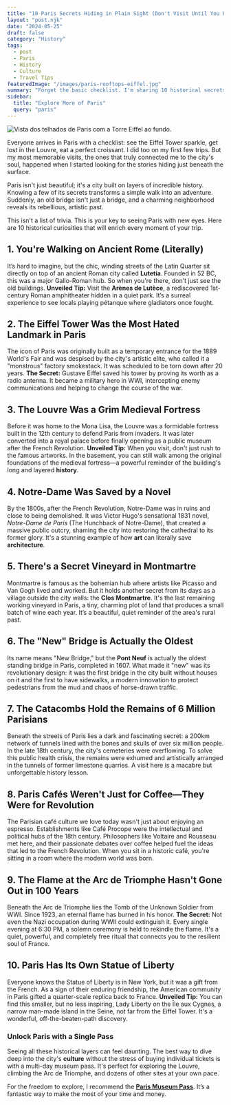 ```yaml
---
title: "10 Paris Secrets Hiding in Plain Sight (Don't Visit Until You Know These)"
layout: "post.njk"
date: "2024-05-25" 
draft: false
category: "History"
tags:
  - post
  - Paris
  - History
  - Culture
  - Travel Tips
featuredImage: "/images/paris-rooftops-eiffel.jpg"
summary: "Forget the basic checklist. I'm sharing 10 historical secrets that will completely change how you see Paris, from its Roman roots to the truth about its most famous landmarks. This is the key to a truly unforgettable trip."
sidebar:
  title: "Explore More of Paris"
  query: "paris"
---
```


![Vista dos telhados de Paris com a Torre Eiffel ao fundo.](/images/paris-rooftops-eiffel.jpg)

Everyone arrives in Paris with a checklist: see the Eiffel Tower sparkle, get lost in the Louvre, eat a perfect croissant. I did too on my first few trips. But my most memorable visits, the ones that truly connected me to the city's soul, happened when I started looking for the stories hiding just beneath the surface.

Paris isn't just beautiful; it's a city built on layers of incredible history. Knowing a few of its secrets transforms a simple walk into an adventure. Suddenly, an old bridge isn't just a bridge, and a charming neighborhood reveals its rebellious, artistic past.

This isn't a list of trivia. This is your key to seeing Paris with new eyes. Here are 10 historical curiosities that will enrich every moment of your trip.

## 1. You're Walking on Ancient Rome (Literally)

It’s hard to imagine, but the chic, winding streets of the Latin Quarter sit directly on top of an ancient Roman city called **Lutetia**. Founded in 52 BC, this was a major Gallo-Roman hub. So when you're there, don't just see the old buildings. **Unveiled Tip:** Visit the **Arènes de Lutèce**, a rediscovered 1st-century Roman amphitheater hidden in a quiet park. It’s a surreal experience to see locals playing pétanque where gladiators once fought.

## 2. The Eiffel Tower Was the Most Hated Landmark in Paris

The icon of Paris was originally built as a temporary entrance for the 1889 World's Fair and was despised by the city's artistic elite, who called it a "monstrous" factory smokestack. It was scheduled to be torn down after 20 years. **The Secret:** Gustave Eiffel saved his tower by proving its worth as a radio antenna. It became a military hero in WWI, intercepting enemy communications and helping to change the course of the war.

## 3. The Louvre Was a Grim Medieval Fortress

Before it was home to the Mona Lisa, the Louvre was a formidable fortress built in the 12th century to defend Paris from invaders. It was later converted into a royal palace before finally opening as a public museum after the French Revolution. **Unveiled Tip:** When you visit, don't just rush to the famous artworks. In the basement, you can still walk among the original foundations of the medieval fortress—a powerful reminder of the building's long and layered **history**.

## 4. Notre-Dame Was Saved by a Novel

By the 1800s, after the French Revolution, Notre-Dame was in ruins and close to being demolished. It was Victor Hugo's sensational 1831 novel, *Notre-Dame de Paris* (The Hunchback of Notre-Dame), that created a massive public outcry, shaming the city into restoring the cathedral to its former glory. It's a stunning example of how **art** can literally save **architecture**.

## 5. There's a Secret Vineyard in Montmartre

Montmartre is famous as the bohemian hub where artists like Picasso and Van Gogh lived and worked. But it holds another secret from its days as a village outside the city walls: the **Clos Montmartre**. It's the last remaining working vineyard in Paris, a tiny, charming plot of land that produces a small batch of wine each year. It’s a beautiful, quiet reminder of the area's rural past.

<div data-gyg-href="https://widget.getyourguide.com/default/availability.frame" data-gyg-tour-id="49746" data-gyg-locale-code="en-US" data-gyg-currency="EUR" data-gyg-widget="availability" data-gyg-variant="horizontal" data-gyg-partner-id="PMW7G72"></div>

## 6. The "New" Bridge is Actually the Oldest

Its name means "New Bridge," but the **Pont Neuf** is actually the oldest standing bridge in Paris, completed in 1607. What made it "new" was its revolutionary design: it was the first bridge in the city built without houses on it and the first to have sidewalks, a modern innovation to protect pedestrians from the mud and chaos of horse-drawn traffic.

## 7. The Catacombs Hold the Remains of 6 Million Parisians

Beneath the streets of Paris lies a dark and fascinating secret: a 200km network of tunnels lined with the bones and skulls of over six million people. In the late 18th century, the city's cemeteries were overflowing. To solve this public health crisis, the remains were exhumed and artistically arranged in the tunnels of former limestone quarries. A visit here is a macabre but unforgettable history lesson.

## 8. Paris Cafés Weren't Just for Coffee—They Were for Revolution

The Parisian café culture we love today wasn't just about enjoying an espresso. Establishments like Café Procope were the intellectual and political hubs of the 18th century. Philosophers like Voltaire and Rousseau met here, and their passionate debates over coffee helped fuel the ideas that led to the French Revolution. When you sit in a historic café, you're sitting in a room where the modern world was born.

## 9. The Flame at the Arc de Triomphe Hasn't Gone Out in 100 Years

Beneath the Arc de Triomphe lies the Tomb of the Unknown Soldier from WWI. Since 1923, an eternal flame has burned in his honor. **The Secret:** Not even the Nazi occupation during WWII could extinguish it. Every single evening at 6:30 PM, a solemn ceremony is held to rekindle the flame. It's a quiet, powerful, and completely free ritual that connects you to the resilient soul of France.

## 10. Paris Has Its Own Statue of Liberty

Everyone knows the Statue of Liberty is in New York, but it was a gift from the French. As a sign of their enduring friendship, the American community in Paris gifted a quarter-scale replica back to France. **Unveiled Tip:** You can find this smaller, but no less inspiring, Lady Liberty on the Île aux Cygnes, a narrow man-made island in the Seine, not far from the Eiffel Tower. It's a wonderful, off-the-beaten-path discovery.

### Unlock Paris with a Single Pass

Seeing all these historical layers can feel daunting. The best way to dive deep into the city's **culture** without the stress of buying individual tickets is with a multi-day museum pass. It's perfect for exploring the Louvre, climbing the Arc de Triomphe, and dozens of other sites at your own pace.

For the freedom to explore, I recommend the **[Paris Museum Pass](https://www.getyourguide.com/paris-l16/paris-museum-pass-t280242/?partner_id=PMW7G72&cmp=share_to_earn)**. It’s a fantastic way to make the most of your time and money.